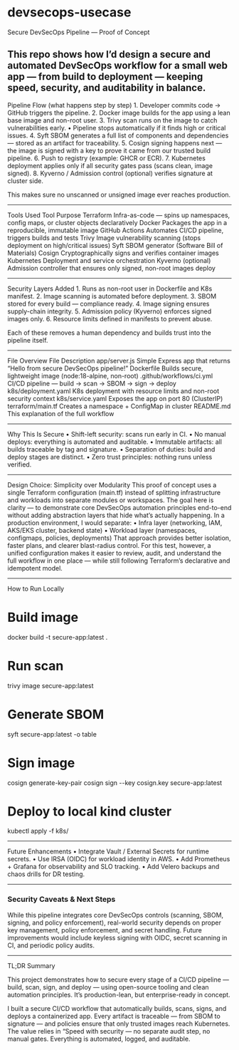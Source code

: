 # devsecops-usecase

Secure DevSecOps Pipeline — Proof of Concept

This repo shows how I’d design a secure and automated DevSecOps workflow for a small web app — from build to deployment — keeping speed, security, and auditability in balance.
---------------------------------------------------------------------------------------------------------------------------------------------------

 Pipeline Flow (what happens step by step)
	1.	Developer commits code → GitHub triggers the pipeline.
	2.	Docker image builds for the app using a lean base image and non-root user.
	3.	Trivy scan runs on the image to catch vulnerabilities early.
	•	Pipeline stops automatically if it finds high or critical issues.
	4.	Syft SBOM generates a full list of components and dependencies — stored as an artifact for traceability.
	5.	Cosign signing happens next — the image is signed with a key to prove it came from our trusted build pipeline.
	6.	Push to registry (example: GHCR or ECR).
	7.	Kubernetes deployment applies only if all security gates pass (scans clean, image signed).
	8.	Kyverno / Admission control (optional) verifies signature at cluster side.

This makes sure no unscanned or unsigned image ever reaches production.

---------------------------------------------------------------------------------------------------------------------------------------------------
Tools Used
Tool	Purpose
Terraform	Infra-as-code — spins up namespaces, config maps, or cluster objects declaratively
Docker	Packages the app in a reproducible, immutable image
GitHub Actions	Automates CI/CD pipeline, triggers builds and tests
Trivy	Image vulnerability scanning (stops deployment on high/critical issues)
Syft	SBOM generator (Software Bill of Materials)
Cosign	Cryptographically signs and verifies container images
Kubernetes	Deployment and service orchestration
Kyverno (optional)	Admission controller that ensures only signed, non-root images deploy

---------------------------------------------------------------------------------------------------------------------------------------------------
 Security Layers Added
	1.	Runs as non-root user in Dockerfile and K8s manifest.
	2.	Image scanning is automated before deployment.
	3.	SBOM stored for every build — compliance ready.
	4.	Image signing ensures supply-chain integrity.
	5.	Admission policy (Kyverno) enforces signed images only.
	6.	Resource limits defined in manifests to prevent abuse.

Each of these removes a human dependency and builds trust into the pipeline itself.

---------------------------------------------------------------------------------------------------------------------------------------------------
File Overview
File	Description
app/server.js	Simple Express app that returns “Hello from secure DevSecOps pipeline!”
Dockerfile	Builds secure, lightweight image (node:18-alpine, non-root)
.github/workflows/ci.yml	CI/CD pipeline — build → scan → SBOM → sign → deploy
k8s/deployment.yaml	K8s deployment with resource limits and non-root security context
k8s/service.yaml	Exposes the app on port 80 (ClusterIP)
terraform/main.tf	Creates a namespace + ConfigMap in cluster
README.md	This explanation of the full workflow

---------------------------------------------------------------------------------------------------------------------------------------------------
Why This Is Secure
	•	Shift-left security: scans run early in CI.
	•	No manual deploys: everything is automated and auditable.
	•	Immutable artifacts: all builds traceable by tag and signature.
	•	Separation of duties: build and deploy stages are distinct.
	•	Zero trust principles: nothing runs unless verified.

---------------------------------------------------------------------------------------------------------------------------------------------------
Design Choice: Simplicity over Modularity
This proof of concept uses a single Terraform configuration (main.tf) instead of splitting infrastructure and workloads into separate modules or workspaces.
The goal here is clarity — to demonstrate core DevSecOps automation principles end-to-end without adding abstraction layers that hide what’s actually happening.
In a production environment, I would separate:
	•	Infra layer (networking, IAM, AKS/EKS cluster, backend state)
	•	Workload layer (namespaces, configmaps, policies, deployments)
That approach provides better isolation, faster plans, and clearer blast-radius control.
For this test, however, a unified configuration makes it easier to review, audit, and understand the full workflow in one place — while still following Terraform’s declarative and idempotent model.

---------------------------------------------------------------------------------------------------------------------------------------------------
How to Run Locally
# Build image
docker build -t secure-app:latest .

# Run scan
trivy image secure-app:latest

# Generate SBOM
syft secure-app:latest -o table

# Sign image
cosign generate-key-pair
cosign sign --key cosign.key secure-app:latest

# Deploy to local kind cluster
kubectl apply -f k8s/

---------------------------------------------------------------------------------------------------------------------------------------------------
 Future Enhancements
	•	Integrate Vault / External Secrets for runtime secrets.
	•	Use IRSA (OIDC) for workload identity in AWS.
	•	Add Prometheus + Grafana for observability and SLO tracking.
	•	Add Velero backups and chaos drills for DR testing.
	
---------------------------------------------------------------------------------------------------------------------------------------------------
### Security Caveats & Next Steps
While this pipeline integrates core DevSecOps controls (scanning, SBOM, signing, and policy enforcement), real-world security depends on proper key management, policy enforcement, and secret handling. Future improvements would include keyless signing with OIDC, secret scanning in CI, and periodic policy audits.

---------------------------------------------------------------------------------------------------------------------------------------------------
 TL;DR Summary

This project demonstrates how to secure every stage of a CI/CD pipeline — build, scan, sign, and deploy — using open-source tooling and clean automation principles.
It’s production-lean, but enterprise-ready in concept.


I built a secure CI/CD workflow that automatically builds, scans, signs, and deploys a containerized app. Every artifact is traceable — from SBOM to signature — and policies ensure that only trusted images reach Kubernetes.
The value relies in “Speed with security — no separate audit step, no manual gates. Everything is automated, logged, and auditable.



